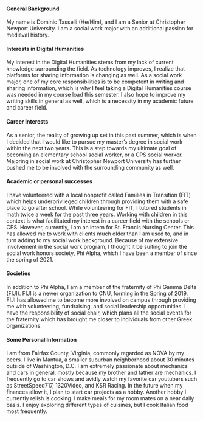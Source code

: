 #### General Background
<p> My name is Dominic Tasselli (He/Him), and I am a Senior at Christopher Newport University. I am a social work major with an additional passion for medieval history. 

#### Interests in Digital Humanities

<p> My interest in the Digital Humanities stems from my lack of current knowledge surrounding the field. As technology improves, I realize that platforms for sharing information is changing as well. As a social work major, one of my core responsibilities is to be competent in writing and sharing information, which is why I feel taking a Digital Humanities course was needed in my course load this semester. I also hope to improve my writing skills in general as well, which is a necessity in my academic future and career field.

#### Career Interests

<p> As a senior, the reality of growing up set in this past summer, which is when I decided that I would like to pursue my master’s degree in social work within the next two years. This is a step towards my ultimate goal of becoming an elementary school social worker, or a CPS social worker. Majoring in social work at Christopher Newport University has further pushed me to be involved with the surrounding community as well.

#### Academic or personal successes

<p>I have volunteered with a local nonprofit called Families in Transition (FIT) which helps underprivileged children through providing them with a safe place to go after school. While volunteering for FIT, I tutored students in math twice a week for the past three years. Working with children in this context is what facilitated my interest in a career field with the schools or CPS. However, currently, I am an intern for St. Francis Nursing Center. This has allowed me to work with clients much older than I am used to, and in turn adding to my social work background. Because of my extensive involvement in the social work program, I thought it be suiting to join the social work honors society, Phi Alpha, which I have been a member of since the spring of 2021. 

#### Societies

<p>In addition to Phi Alpha, I am a member of the fraternity of Phi Gamma Delta (FIJI). FIJI is a newer organization to CNU, forming in the Spring of 2019. FIJI has allowed me to become more involved on campus through providing me with volunteering, fundraising, and social leadership opportunities. I have the responsibility of social chair, which plans all the social events for the fraternity which has brought me closer to individuals from other Greek organizations. 

#### Some Personal Information

<p>I am from Fairfax County, Virginia, commonly regarded as NOVA by my peers. I live in Mantua, a smaller suburban neighborhood about 30 minutes outside of Washington, D.C. 
I am extremely passionate about mechanics and cars in general, mostly because my brother and father are mechanics. I frequently go to car shows and avidly watch my favorite car youtubers such as StreetSpeed717, 1320Video, and KSR Racing. In the future when my finances allow it, I plan to start car projects as a hobby. Another hobby I currently relish is cooking. I make meals for my room mates on a near daily basis. I enjoy exploring different types of cuisines, but I cook Italian food most frequently.


